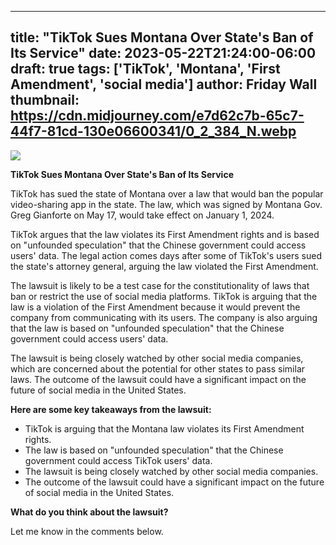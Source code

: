 
---
title: "TikTok Sues Montana Over State's Ban of Its Service"
date: 2023-05-22T21:24:00-06:00
draft: true
tags: ['TikTok', 'Montana', 'First Amendment', 'social media']
author: Friday Wall
thumbnail:  https://cdn.midjourney.com/e7d62c7b-65c7-44f7-81cd-130e06600341/0_2_384_N.webp
---

![]( https://cdn.midjourney.com/e7d62c7b-65c7-44f7-81cd-130e06600341/0_2.webp)


**TikTok Sues Montana Over State's Ban of Its Service**

TikTok has sued the state of Montana over a law that would ban the popular video-sharing app in the state. The law, which was signed by Montana Gov. Greg Gianforte on May 17, would take effect on January 1, 2024.

TikTok argues that the law violates its First Amendment rights and is based on "unfounded speculation" that the Chinese government could access users' data. The legal action comes days after some of TikTok's users sued the state's attorney general, arguing the law violated the First Amendment.

The lawsuit is likely to be a test case for the constitutionality of laws that ban or restrict the use of social media platforms. TikTok is arguing that the law is a violation of the First Amendment because it would prevent the company from communicating with its users. The company is also arguing that the law is based on "unfounded speculation" that the Chinese government could access users' data.

The lawsuit is being closely watched by other social media companies, which are concerned about the potential for other states to pass similar laws. The outcome of the lawsuit could have a significant impact on the future of social media in the United States.

**Here are some key takeaways from the lawsuit:**

* TikTok is arguing that the Montana law violates its First Amendment rights.
* The law is based on "unfounded speculation" that the Chinese government could access TikTok users' data.
* The lawsuit is being closely watched by other social media companies.
* The outcome of the lawsuit could have a significant impact on the future of social media in the United States.

**What do you think about the lawsuit?**

Let me know in the comments below.


            